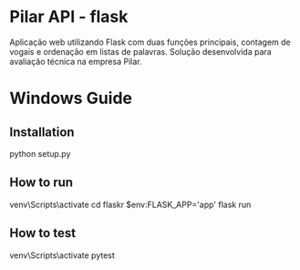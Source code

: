# Pilar API - flask
Aplicação web utilizando Flask com duas funções principais, contagem de vogais e ordenação em listas de palavras. Solução desenvolvida para avaliação técnica na empresa Pilar.

# Windows Guide
## Installation
python setup.py

## How to run
venv\Scripts\activate
cd flaskr
$env:FLASK_APP='app'
flask run

## How to test
venv\Scripts\activate
pytest
